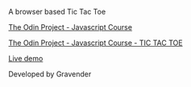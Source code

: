 A browser based Tic Tac Toe


[The Odin Project - Javascript Course](https://www.theodinproject.com/courses/javascript)

[The Odin Project - Javascript Course - TIC TAC TOE](https://www.theodinproject.com/courses/javascript/lessons/tic-tac-toe-javascript)

[Live demo](https://gravender.github.io/Library/)

Developed by Gravender
